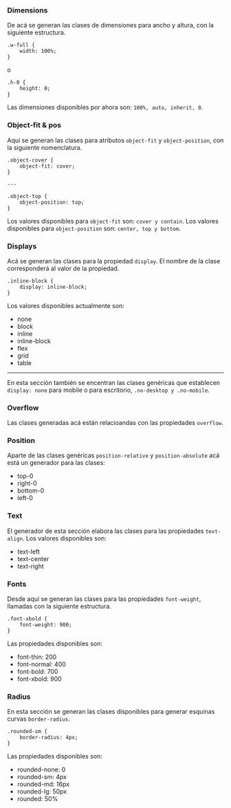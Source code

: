 ### Dimensions

De acá se generan las clases de dimensiones para ancho y altura, con la siguiente estructura.

```
.w-full {
    width: 100%;
}
```

o

```
.h-0 {
    height: 0;
}
```

Las dimensiones disponibles por ahora son: `100%, auto, inherit, 0`.

### Object-fit & pos

Aquí se generan las clases para atributos `object-fit` y `object-position`, con la siguiente nomenclatura.

```
.object-cover {
    object-fit: cover;
}

---

.object-top {
    object-position: top;
}
```

Los valores disponibles para `object-fit` son: `cover y contain`. Los valores disponibles para `object-position` son: `center, top y bottom`.

### Displays

Acá se generan las clases para la propiedad `display`. El nombre de la clase corresponderá al valor de la propiedad.

```
.inline-block {
    display: inline-block;
}
```

Los valores disponibles actualmente son:

- none
- block
- inline
- inline-block
- flex
- grid
- table

---

En esta sección también se encentran las clases genéricas que establecen `display: none` para mobile o para escritorio, `.no-desktop y .no-mobile`.

### Overflow

Las clases generadas acá están relacioandas con las propiedades `overflow`.

### Position

Aparte de las clases genéricas `position-relative` y `position-absolute` acá está un generador para las clases:

- top-0
- right-0
- bottom-0
- left-0

### Text

El generador de esta sección elabora las clases para las propiedades `text-align`. Los valores disponibles son:

- text-left
- text-center
- text-right

### Fonts

Desde aquí se generan las clases para las propiedades `font-weight`, llamadas con la siguiente estructura.

```
.font-xbold {
    font-weight: 900;
}
```

Las propiedades disponibles son:

- font-thin: 200
- font-normal: 400
- font-bold: 700
- font-xbold: 900

### Radius

En esta sección se generan las clases disponibles para generar esquinas curvas `border-radius`.

```
.rounded-sm {
    border-radius: 4px;
}
```

Las propiedades disponibles son:

- rounded-none: 0
- rounded-sm: 4px
- rounded-md: 16px
- rounded-lg: 50px
- rounded: 50%
